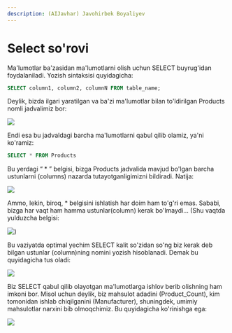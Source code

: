 ```yaml
---
description: (AIJavhar) Javohirbek Boyaliyev
---
```


# Select so'rovi

Ma'lumotlar ba'zasidan ma'lumotlarni olish uchun SELECT buyrug'idan foydalaniladi. Yozish sintaksisi quyidagicha:
```sql
SELECT column1, column2, columnN FROM table_name;
```
Deylik, bizda ilgari yaratilgan va ba'zi ma'lumotlar bilan to'ldirilgan Products nomli jadvalimiz bor:
 
![](https://user-images.githubusercontent.com/91861166/223290431-b58803cc-b05b-4033-bfe2-45a57faa0731.png)

Endi esa bu jadvaldagi barcha ma'lumotlarni qabul qilib olamiz, ya'ni ko'ramiz:
```sql
SELECT * FROM Products
```
 
Bu yerdagi “ * ” belgisi, bizga Products jadvalida mavjud bo'lgan barcha ustunlarni (columns) nazarda tutayotganligimizni bildiradi.
Natija: 

![](https://user-images.githubusercontent.com/91861166/223290566-c4d607e2-6b41-4718-90ac-2ab6d1ef4c55.png)

Ammo, lekin, biroq, * belgisini ishlatish har doim ham to'g'ri emas. Sababi, bizga har vaqt ham hamma ustunlar(column) kerak bo'lmaydi…
(Shu vaqtda yulduzcha belgisi:

![)](https://user-images.githubusercontent.com/91861166/223290659-a63f85b4-480d-4dc0-a5dc-620717e3b8fd.png)

Bu vaziyatda optimal yechim SELECT kalit so'zidan so'ng biz kerak deb bilgan ustunlar (column)ning nomini yozish hisoblanadi.
Demak bu quyidagicha tus oladi:

![](https://user-images.githubusercontent.com/91861166/223290761-306edb2c-8d5f-4fa8-a8be-3f67e867353f.png)

Biz SELECT qabul qilib olayotgan ma'lumotlarga ishlov berib olishning ham imkoni bor. Misol uchun deylik, biz mahsulot adadini (Product_Count), kim tomonidan ishlab chiqilganini (Manufacturer), shuningdek, umimiy mahsulotlar narxini bib olmoqchimiz. 
Bu quyidagicha ko'rinishga ega: 

![](https://user-images.githubusercontent.com/91861166/223290828-f94bb5a8-a050-49f6-9879-b7c56ad22033.png)
